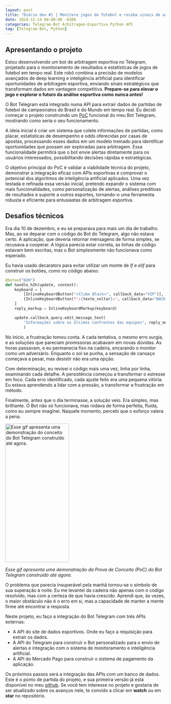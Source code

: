 ```yaml
---
layout: post
title: "Diário dev #1 | Monitore jogos de futebol e receba sinais de arbitragem esportiva em tempo real no Telegram com Python"
date: 2024-12-14 00:00:00 -0300
categories: Telegram-Bot Arbitragem-Esportiva Python API
tag: [Telegram-Bot, Python]
---
```



## Apresentando o projeto

<!-- Eu estou construindo um robô de arbitragem esportiva no Telegram para monitorar resultados e estatísticas de jogos de futebol em tempo real e enviar sinais de oportunidade de arbitragem esportiva a partir de previsões feitas por modelos de deep learning e inteligência artificial. -->

Estou desenvolvendo um bot de arbitragem esportiva no Telegram, projetado para o monitoramento de resultados e estatísticas de jogos de futebol em tempo real. Este robô combina a precisão de modelos avançados de deep learning e inteligência artificial para identificar oportunidades de arbitragem esportiva, enviando sinais estratégicos que transformam dados em vantagem competitiva. __Prepare-se para elevar o jogo e explorar o futuro da análise esportiva como nunca antes!__

O Bot Telegram está integrado numa API para extrair dados de partidas de futebol de campeonatos do Brasil e do Mundo em tempo real. Eu decidi começar o projeto construindo um [PoC](https://pt.wikipedia.org/wiki/Prova_de_conceito) funcional do meu Bot Telegram, mostrando como seria o seu funcionamento. 

A ideia inicial é criar um sistema que colete informações de partidas, como placar, estatísticas de desempenho e odds oferecidas por casas de apostas, processando esses dados em um modelo treinado para identificar oportunidades que possam ser exploradas para arbitragem. Essa funcionalidade permitirá que o bot envie alertas diretamente para os usuários interessados, possibilitando decisões rápidas e estratégicas.

O objetivo principal do PoC é validar a viabilidade técnica do projeto, demonstrar a integração eficaz com APIs esportivas e comprovar o potencial dos algoritmos de inteligência artificial aplicados. Uma vez testada e refinada essa versão inicial, pretendo expandir o sistema com mais funcionalidades, como personalização de alertas, análises preditivas de resultados e suporte a outros esportes, tornando-o uma ferramenta robusta e eficiente para entusiastas de arbitragem esportiva.

<!-- ![Demonstração do PoC](../assets/video_2024-12-14_13-45-32.gif) -->

## Desafios técnicos

Era dia 10 de dezembro, e eu se preparava para mais um dia de trabalho. Mas, ao se deparar com o código do Bot do Telegram, algo não estava certo. A aplicação, que deveria retornar mensagens de forma simples, se recusava a cooperar. A lógica parecia estar correta, as linhas de código estavam bem escritas, mas o Bot simplesmente não funcionava como esperado.

Eu havia usado decarators para evitar utilizar um monte de _If_ e _elif_ para construir os botões, como no código abaixo:
```python
@botao("H2H")
def handle_h2h(update, context):
    keyboard = [
        [InlineKeyboardButton("🔥Clube Black🔥", callback_data="VIP")],
        [InlineKeyboardButton(f"🔝{texto_voltar}🔝", callback_data="BACK")]
    ]
    reply_markup = InlineKeyboardMarkup(keyboard)

    update.callback_query.edit_message_text(
        "Informações sobre os últimos confrontos das equipes", reply_markup=reply_markup
        )
```

No início, a frustração tomou conta. A cada tentativa, o mesmo erro surgia, e as soluções que pareciam promissoras acabavam em novas dúvidas. As horas passavam, e eu permanecia fixo na cadeira, encarando o monitor como um adversário. Enquanto o sol se punha, a sensação de cansaço começava a pesar, mas desistir não era uma opção.

Com determinação, eu revisei o código mais uma vez, linha por linha, examinando cada detalhe. A persistência começou a transformar o estresse em foco. Cada erro identificado, cada ajuste feito era uma pequena vitória. Eu estava aprendendo a lidar com a pressão, a transformar a frustração em método.

Finalmente, antes que o dia terminasse, a solução veio. Era simples, mas brilhante. O Bot não só funcionava, mas rodava de forma perfeita, fluída, como eu sempre imaginei. Naquele momento, percebi que o esforço valera a pena.

<html lang="en">
<head>
    <meta charset="UTF-8">
    <meta name="viewport" content="width=device-width, initial-scale=1.0">
    <title>Centralizar GIF</title>
    <style>

        .gif-container {
            text-align: center;
        }

        .gif-container img {
            width: 200px; /* Defina a largura desejada */
            height: 435px; /* Defina a altura desejada */
        }
</style>
</head>
<body>
    <div class="gif-container">
        <img src="../assets/video_2024-12-14_13-45-32.gif" alt="Esse gif apresenta uma demonstração do conceito do Bot Telegram construído até agora.">
    </div>
</body>
</html>

_Esse gif apresenta uma demonstração da Prova de Conceito (PoC) do Bot Telegram construído até agora._ 

O problema que parecia insuperável pela manhã tornou-se o símbolo de sua superação à noite. Eu me levantei da cadeira não apenas com o código resolvido, mas com a certeza de que havia crescido. Aprendi que, às vezes, o maior obstáculo não é o erro em si, mas a capacidade de manter a mente firme até encontrar a resposta.

Neste projeto, eu faço a integração do Bot Telegram com três APIs externas:
- A API do site de dados esportivos. Onde eu faço a requisição para extrair os dados.
- A API do Telegram para construir o Bot personalizado para o envio de alertas e integração com o sistema de monitoramento e inteligência artificial.
- A API do Mercado Pago para construir o sistema de pagamento da aplicação.



Os próximos passos será a integração das APIs com um banco de dados. Este é o ponto de partida do projeto, e sua primeira versão já está disponível no meu [github](https://github.com/jeffersonrafael/FutebolAPI-Bot). Se você tem interesse no projeto e gostaria de ser atualizado sobre os avanços nele, te convido a clicar em __watch__ ou em __star__ no repositório.
